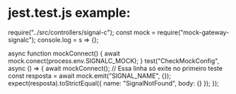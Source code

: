 # jest.test.js example:

require("../src/controllers/signal-c");
const mock = require("mock-gateway-signalc");
console.log = s => {};

async function mockConnect() {
await mock.conect(process.env.SIGNALC_MOCK);
}
test("CheckMockConfig", async () => {
await mockConnect(); // Essa linha só exite no primeiro teste
const resposta = await mock.emit("SIGNAL_NAME", {});
expect(resposta).toStrictEqual({
name: "SignalNotFound",
body: {}
});
});
